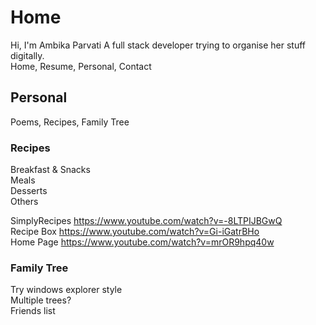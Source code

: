 # Home
Hi, I'm Ambika Parvati
A full stack developer trying to organise her stuff digitally. </br>
Home, Resume, Personal, Contact

## Personal
Poems, Recipes, Family Tree

### Recipes
Breakfast & Snacks </br>
Meals </br>
Desserts </br>
Others </br>

SimplyRecipes https://www.youtube.com/watch?v=-8LTPIJBGwQ </br>
Recipe Box https://www.youtube.com/watch?v=Gi-iGatrBHo </br>
Home Page https://www.youtube.com/watch?v=mrOR9hpq40w </br>

### Family Tree
Try windows explorer style </br>
Multiple trees? </br>
Friends list </br>
